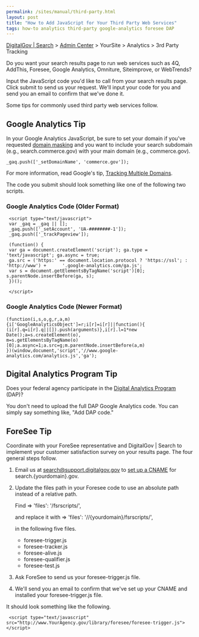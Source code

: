 ```yaml
---
permalink: /sites/manual/third-party.html
layout: post
title: "How to Add JavaScript for Your Third Party Web Services"
tags: how-to analytics third-party google-analytics foresee DAP
---
```

[DigitalGov | Search](/index.html) > [Admin Center](https://search.usa.gov/sites/) > YourSite > Analytics > 3rd Party Tracking

Do you want your search results page to run web services such as 4Q, AddThis, Foresee, Google Analytics, Omniture, Siteimprove, or WebTrends?

Input the JavaScript code you'd like to call from your search results page. Click submit to send us your request. We'll input your code for you and send you an email to confirm that we've done it.

Some tips for commonly used third party web services follow.

## Google Analytics Tip

In your Google Analytics JavaScript, be sure to set your domain if you've requested <a href="/sites/manual/cname.html">domain masking</a> and you want to include your search subdomain (e.g., search.commerce.gov) with your main domain (e.g., commerce.gov).

    _gaq.push(['_setDomainName', 'commerce.gov']);

For more information, read Google's tip, [Tracking Multiple Domains](https://developers.google.com/analytics/devguides/collection/gajs/gaTrackingSite).

The code you submit should look something like one of the following two scripts.

### Google Analytics Code (Older Format)

     <script type="text/javascript">
     var _gaq = _gaq || []; 
     _gaq.push(['_setAccount', 'UA-########-1']); 
     _gaq.push(['_trackPageview']);
     
     (function() { 
     var ga = document.createElement('script'); ga.type = 'text/javascript'; ga.async = true; 
     ga.src = ('https:' == document.location.protocol ? 'https://ssl'; : 'http://www') +      '.google-analytics.com/ga.js'; 
     var s = document.getElementsByTagName('script')[0]; s.parentNode.insertBefore(ga, s); 
     })();
     
     </script>

### Google Analytics Code (Newer Format)

    (function(i,s,o,g,r,a,m){i['GoogleAnalyticsObject']=r;i[r]=i[r]||function(){
    (i[r].q=i[r].q||[]).push(arguments)},i[r].l=1*new Date();a=s.createElement(o),
    m=s.getElementsByTagName(o)[0];a.async=1;a.src=g;m.parentNode.insertBefore(a,m)
    })(window,document,'script','//www.google-analytics.com/analytics.js','ga');

## Digital Analytics Program Tip

Does your federal agency participate in the [Digital Analytics Program](http://www.howto.gov/web-content/digital-metrics/digital-analytics-program) (DAP)? 

You don't need to upload the full DAP Google Analytics code. You can simply say something like, "Add DAP code."

## ForeSee Tip

Coordinate with your ForeSee representative and DigitalGov | Search to implement your customer satisfaction survey on your results page. The four general steps follow.

1. Email us at <search@support.digitalgov.gov> to <a href="/sites/manual/cname.html">set up a CNAME</a> for search.{yourdomain}.gov.

2. Update the files path in your Foresee code to use an absolute path instead of a relative path. 

    Find => 'files': '/fsrscripts/',
    
    and replace it with => 'files': '//{yourdomain}/fsrscripts/',
  
    in the following five files.

    * foresee-trigger.js  
    * foresee-tracker.js  
    * foresee-alive.js  
    * foresee-qualifier.js  
    * foresee-test.js

3. Ask ForeSee to send us your foresee-trigger.js file.

4. We'll send you an email to confirm that we've set up your CNAME and installed your foresee-trigger.js file.

It should look something like the following.

     <script type="text/javascript" src="http://www.YourAgency.gov/library/foresee/foresee-trigger.js"></script>
